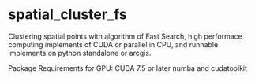 # spatial_cluster_fs
Clustering spatial points with algorithm of Fast Search, high performace computing implements of CUDA or parallel in CPU, and runnable implements on python standalone or arcgis.

Package Requirements for GPU:
CUDA 7.5 or later
numba and cudatoolkit

